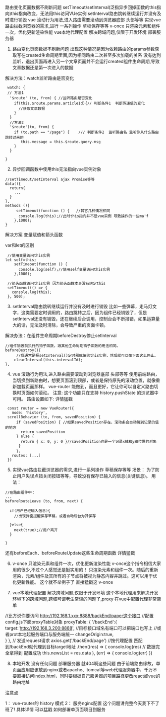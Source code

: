 路由变化页面数据不刷新问题
setTimeout/setInterval(泛指异步回掉函数的this指向)this指向改变，无法用this访问VUe实例
setInterval路由跳转继续运行并没有及时进行销毁
vue 滚动行为用法,进入路由需要滚动到浏览器底部 头部等等
实现vue路由拦截浏览器的需求,进行 一系列操作 草稿保存等等
v-once 只渲染元素和组件一次，优化更新渲染性能
vue本地代理配置 解决跨域问题,仅限于开发环境
部署服务器

1. 路由变化页面数据不刷新问题
出现这种情况是因为依赖路由的params参数获取写在created生命周期里面,因为相同路由二次甚至多次加载的关系 没有达到监听，退出页面再进入另一个文章页面并不会运行created组件生命周期,导致文章数据还是第一次进入的数据

解决方法：watch监听路由是否变化
```
 watch: {
 // 方法1
  '$route' (to, from) { //监听路由是否变化
    if(this.$route.params.articleId){// 判断条件1  判断传递值的变化
      //获取文章数据
    }
  }
  //方法2
  '$route'(to, from) {
    if (to.path == "/page") {    /// 判断条件2  监听路由名 监听你从什么路由跳转过来的
       this.message = this.$route.query.msg     
    }
  }
  
}
```
2. 异步回调函数中使用this无法指向vue实例对象
```
//setTimeout/setInterval ajax Promise等等
data(){
  return{
    ...
  }
},
methods (){
     setTimeout(function () {   //其它几种情况相同
      console.log(this);//此时this指向并不是vue实例 导致操作的一些ma'f
    },1000);
}
```
解决方案 变量赋值和箭头函数

var和let的区别
```
 //使用变量访问this实例
let self=this;   
    setTimeout(function () {  
      console.log(self);//使用self变量访问this实例
    },1000);
    
 //箭头函数访问this实例 因为箭头函数本身没有绑定this
 setTimeout(() => { 
   console.log(this);
 }, 500);
```
3. setInterval路由跳转继续运行并没有及时进行销毁
比如一些弹幕，走马灯文字，这类需要定时调用的，路由跳转之后，因为组件已经销毁了，但是setInterval还没有销毁，还在继续后台调用，控制台会不断报错，如果运算量大的话，无法及时清除，会导致严重的页面卡顿。

解决办法：在组件生命周期beforeDestroy停止setInterval
```
//组件销毁前执行的钩子函数，跟其他生命周期钩子函数的用法相同。
beforeDestroy(){
     //我通常是把setInterval()定时器赋值给this实例，然后就可以像下面这么停止。
    clearInterval(this.intervalId);
},
```
4. vue 滚动行为用法,进入路由需要滚动到浏览器底部 头部等等
使用前端路由，当切换到新路由时，想要页面滚到顶部，或者是保持原先的滚动位置，就像重新加载页面那样。 
vue-router 能做到，而且更好，它让你可以自定义路由切换时页面如何滚动。
注意: 这个功能只在支持 history.pushState 的浏览器中可用。
路由设置如下: 详情猛戳
```
 const router = new VueRouter({
   mode: 'history',
 scrollBehavior (to, from, savedPosition) {
     if (savedPosition) { //如果savedPosition存在，滚动条会自动跳到记录的值的地方
       return savedPosition
     } else {
       return { x: 0, y: 0 }//savedPosition也是一个记录x轴和y轴位置的对象
      }
     }，
   routes: [...]
 })
```
5. 实现vue路由拦截浏览器的需求,进行一系列操作 草稿保存等等
场景：
为了防止用户失误点错关闭按钮等等，导致没有保存已输入的信息(关键信息)。
用法：
```
//在路由组件中：
...
beforeRouteLeave (to, from, next) {

  if(用户已经输入信息){
    //出现弹窗提醒保存草稿，或者自动后台为其保存
    
  }else{
    next(true);//用户离开
  }

}
```
还有beforeEach、beforeRouteUpdate这些生命周期函数 详情猛戳

6. v-once 只渲染元素和组件一次，优化更新渲染性能
v-once这个指令相信大家用的很少,不过个人感觉还是挺实用的！
只渲染元素和组件一次。随后的重新渲染，元素/组件及其所有的子节点将被视为静态内容并跳过。这可以用于优化更新性能。
这个就不举例子了 直接猛戳这 v-once

7. vue本地代理配置 解决跨域问题,仅限于开发环境
这个本地代理用来解决开发环境下的跨域问题,跨域可谓老生常谈的问题了,proxy 在vue中配置代理非常简单

//比方说你要访问 http://192.168.1.xxx:8888/backEnd/paper这个接口
//配置  config.js下面proxyTable对象
proxyTable: {
            '/backEnd':{
                target:'http://192.168.3.200:8888', //目标接口域名有端口可以把端口也写上
                                                    //或者prot本地起服务端口与服务端统一
                changeOrigin:true,    
            }
},
// 发送request请求
   axios.get('/backEnd/page')  //按代理配置 匹配到/backEnd就代理到目标target地址
    .then((res) => {
       console.log(res) // 数据完全拿得到  配置成功
      this.newsList = res.data
    }, (err) => {
      console.log(err)
    })
    
8. 本地开发 没有任何问题 部署服务器 就404啊这些问题
由于前端路由缘故，单页面应用应该放到nginx或者apache、tomcat等web代理服务器中，千万不要直接访问index.html，同时要根据自己服务器的项目路径更改react或vue的路由地址

注意点

1： vue-router的 history 模式
2： 服务nginx配置
这个问题讲完整今天我下不了班了! 具体详情 可以猛戳 如何部署单页面项目到服务
